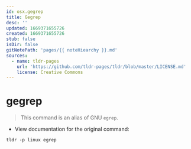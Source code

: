 ```yaml
---
id: osx.gegrep
title: Gegrep
desc: ''
updated: 1669371655726
created: 1669371655726
stub: false
isDir: false
gitNotePath: 'pages/{{ noteHiearchy }}.md'
sources:
  - name: tldr-pages
    url: 'https://github.com/tldr-pages/tldr/blob/master/LICENSE.md'
    license: Creative Commons
---
```

# gegrep

> This command is an alias of GNU `egrep`.

- View documentation for the original command:

`tldr -p linux egrep`

